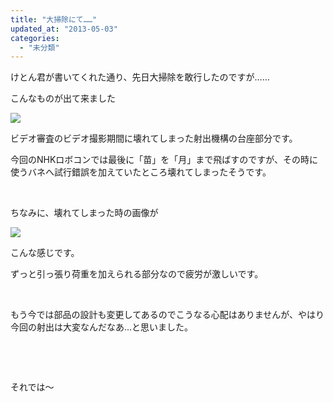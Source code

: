```yaml
---
title: "大掃除にて……"
updated_at: "2013-05-03"
categories: 
  - "未分類"
---
```


けとん君が書いてくれた通り、先日大掃除を敢行したのですが……

こんなものが出て来ました

[![](images/9-300x225.jpg)](http://technouskit.net/blog/wp-content/uploads/2013/05/9.jpg)

ビデオ審査のビデオ撮影期間に壊れてしまった射出機構の台座部分です。

今回のNHKロボコンでは最後に「苗」を「月」まで飛ばすのですが、その時に使うバネへ試行錯誤を加えていたところ壊れてしまったそうです。

 

ちなみに、壊れてしまった時の画像が

[![](images/11-300x217.jpg)](http://technouskit.net/blog/wp-content/uploads/2013/05/11.jpg)

こんな感じです。

ずっと引っ張り荷重を加えられる部分なので疲労が激しいです。

 

もう今では部品の設計も変更してあるのでこうなる心配はありませんが、やはり今回の射出は大変なんだなあ…と思いました。

 

 

それでは〜
